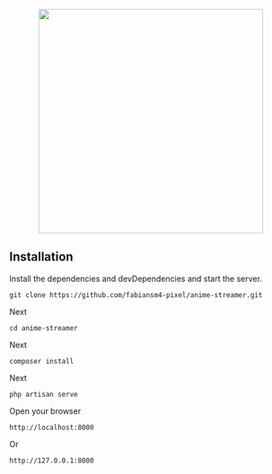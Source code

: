 <p align="center"><a href="https://laravel.com" target="_blank"><img src="https://raw.githubusercontent.com/laravel/art/master/logo-lockup/5%20SVG/2%20CMYK/1%20Full%20Color/laravel-logolockup-cmyk-red.svg" width="400"></a></p>

## Installation

Install the dependencies and devDependencies and start the server.

```shell
git clone https://github.com/fabiansm4-pixel/anime-streamer.git
```
Next

```shell
cd anime-streamer
```

Next

```shell
composer install
```

Next

```shell
php artisan serve
```

Open your browser

```shell
http://localhost:8000
```

Or

```shell
http://127.0.0.1:8000
```

